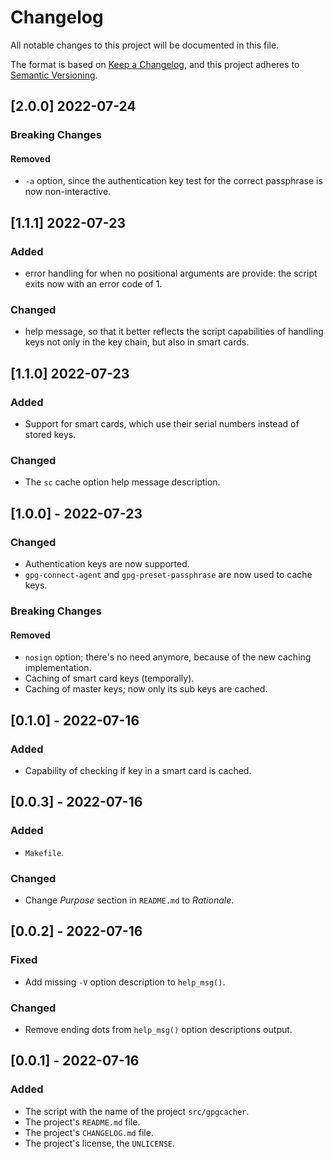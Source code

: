 # Changelog
All notable changes to this project will be documented in this file.

The format is based on [Keep a Changelog](https://keepachangelog.com/en/1.0.0/),
and this project adheres to [Semantic Versioning](https://semver.org/spec/v2.0.0.html).

## [2.0.0] 2022-07-24
### Breaking Changes
#### Removed
- `-a` option, since the authentication key test
  for the correct passphrase is now
  non-interactive.

## [1.1.1] 2022-07-23
### Added
- error handling for when no positional arguments are provide: the script exits
  now with an error code of 1.
### Changed
- help message, so that it better reflects the script capabilities of handling
  keys not only in the key chain, but also in smart cards.

## [1.1.0] 2022-07-23
### Added
- Support for smart cards, which use their serial numbers instead of stored
  keys.
### Changed
- The `sc` cache option help message description.

## [1.0.0] - 2022-07-23
### Changed
- Authentication keys are now supported.
- `gpg-connect-agent` and `gpg-preset-passphrase` are now used to cache
  keys.
### Breaking Changes
#### Removed
- `nosign` option; there's no need anymore, because of the new caching
  implementation.
- Caching of smart card keys (temporally).
- Caching of master keys; now only its sub keys are cached.

## [0.1.0] - 2022-07-16
### Added
- Capability of checking if key in a smart card is cached.

## [0.0.3] - 2022-07-16
### Added
- `Makefile`.
### Changed
- Change *Purpose* section in `README.md` to *Rationale*.

## [0.0.2] - 2022-07-16
### Fixed
- Add missing `-V` option description to `help_msg()`.
### Changed
- Remove ending dots from `help_msg()` option descriptions output.

## [0.0.1] - 2022-07-16
### Added
- The script with the name of the project `src/gpgcacher`.
- The project's `README.md` file.
- The project's `CHANGELOG.md` file.
- The project's license, the `UNLICENSE`.
